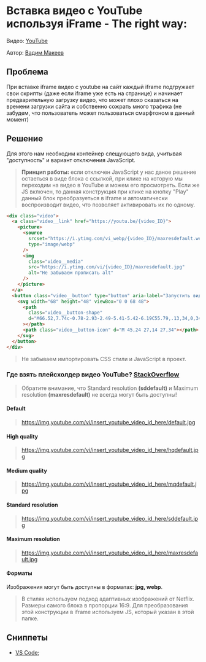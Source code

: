# Вставка видео с YouTube используя iFrame - The right way:

Видео: [YouTube](https://www.youtube.com/watch?v=4JS70KB9GS0&t)

Автор: [Вадим Макеев](https://www.youtube.com/channel/UCaTfYudJUVA8cV_But8KZVQ)

## Проблема

При вставке iframe видео с youtube на сайт каждый iframe подгружает свои скрипты (даже если iframe уже есть на странице) и начинает предварительную загрузку видео, что может плохо сказаться на времени загрузки сайта и собственно сожрать много трафика (не забудем, что пользователь может пользоваться смарфтоном в данный момент)

## Решение

Для этого нам необходим контейнер слещующего вида, учитывая "доступность" и вариант отключения JavaScript.

> **Принцип работы:** если отключен JavaScript у нас даное решение остаеться в виде блока с ссылкой, при клике на которую мы переходим на видео в YouTube и можем его просмотреть. Если же JS включен, то данная конструкция при клике на кнопку "Play" данный блок преобразуеться в iframe и автоматически воспроизводит видео, что позволяет активировать их по одному.

```html
<div class="video">
  <a class="video__link" href="https://youtu.be/{video_ID}">
    <picture>
      <source
        srcset="https://i.ytimg.com/vi_webp/{video_ID}/maxresdefault.webp"
        type="image/webp"
      />
      <img
        class="video__media"
        src="https://i.ytimg.com/vi/{video_ID}/maxresdefault.jpg"
        alt="Не забываем прописать alt"
      />
    </picture>
  </a>
  <button class="video__button" type="button" aria-label="Запустить видео">
    <svg width="68" height="48" viewBox="0 0 68 48">
      <path
        class="video__button-shape"
        d="M66.52,7.74c-0.78-2.93-2.49-5.41-5.42-6.19C55.79,.13,34,0,34,0S12.21,.13,6.9,1.55 C3.97,2.33,2.27,4.81,1.48,7.74C0.06,13.05,0,24,0,24s0.06,10.95,1.48,16.26c0.78,2.93,2.49,5.41,5.42,6.19 C12.21,47.87,34,48,34,48s21.79-0.13,27.1-1.55c2.93-0.78,4.64-3.26,5.42-6.19C67.94,34.95,68,24,68,24S67.94,13.05,66.52,7.74z"
      ></path>
      <path class="video__button-icon" d="M 45,24 27,14 27,34"></path>
    </svg>
  </button>
</div>
```

> Не забываем импортировать CSS стили и JavaScript в проект.

### Где взять плейсхолдер видео YouTube? [StackOverflow](https://stackoverflow.com/questions/2068344/how-do-i-get-a-youtube-video-thumbnail-from-the-youtube-api/2068371#2068371)

> Обратите внимание, что Standard resolution **(sddefault)** и Maximum resolution **(maxresdefault)** не всегда могут быть доступны!

#### Default

> https://img.youtube.com/vi/insert_youtube_video_id_here/default.jpg

#### High quality

> https://img.youtube.com/vi/insert_youtube_video_id_here/hqdefault.jpg

#### Medium quality

> https://img.youtube.com/vi/insert_youtube_video_id_here/mqdefault.jpg

#### Standard resolution

> https://img.youtube.com/vi/insert_youtube_video_id_here/sddefault.jpg

#### Maximum resolution

> https://img.youtube.com/vi/insert_youtube_video_id_here/maxresdefault.jpg

#### Форматы

Изображения могут быть доступны в форматах: **jpg, webp**.

> В стилях используем подход адаптивных изображений от Netflix. Размеры самого блока в пропорции 16:9.
> Для преобразования этой конструкции в iframe используем JS, который указан в этой папке.

## Сниппеты

- [VS Code](/vscode-snippet.json);
